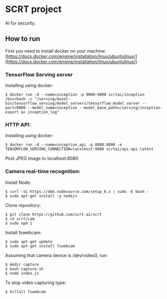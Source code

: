 # SCRT project
AI for security.


## How to run
First you need to install docker on your machine: [https://docs.docker.com/engine/installation/linux/ubuntulinux/](https://docs.docker.com/engine/installation/linux/ubuntulinux/)


### TensorFlow Serving server
Installing using docker:
```
$ docker run -d --name=inception -p 9000:9000 scrtai/inception /bin/bash -c "/serving/bazel-bin/tensorflow_serving/model_servers/tensorflow_model_server --port=9000 --model_name=inception --model_base_path=/serving/inception-export &> inception_log"
```


### HTTP API:
Installing using docker:
```
$ docker run -d --name=inception_api -p 8080:8080 -e TENSORFLOW_SERVING_CONNECTION=localhost:9000 scrtai/api:api-latest
```

Post JPEG image to localhost:8080


### Camera real-time recognition:

Install Node:
```
$ curl -sL https://deb.nodesource.com/setup_6.x | sudo -E bash -
$ sudo apt-get install -y nodejs
```

Clone repository:
```
$ git clone https://github.com/scrt-ai/scrt
$ cd scrt/cam
$ sudo npm i
```

Install fswebcam:
```
$ sudo apt-get update
$ sudo apt-get install fswebcam
```

Assuming that camera device is /dev/video0, run:
```
$ mkdir capture
$ bash capture.sh
$ node index.js
```

To stop video capturing type:
```
$ killall fswebcam
```
